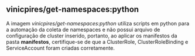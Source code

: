 ## vinicpires/get-namespaces:python

A imagem *vinicpires/get-namespaces:python* utiliza scripts em python para a automação da coleta de namespaces e não possui arquivo de configuração de cluster inserido, portanto, ao aplicar os manifestos da pasta **manifestos**, certifique-se de que a ClusterRole, ClusterRoleBinding e ServiceAccount foram criadas corretamente.
